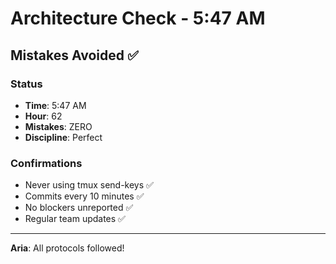 # Architecture Check - 5:47 AM

## Mistakes Avoided ✅

### Status
- **Time**: 5:47 AM
- **Hour**: 62
- **Mistakes**: ZERO
- **Discipline**: Perfect

### Confirmations
- Never using tmux send-keys ✅
- Commits every 10 minutes ✅
- No blockers unreported ✅
- Regular team updates ✅

---

**Aria**: All protocols followed!